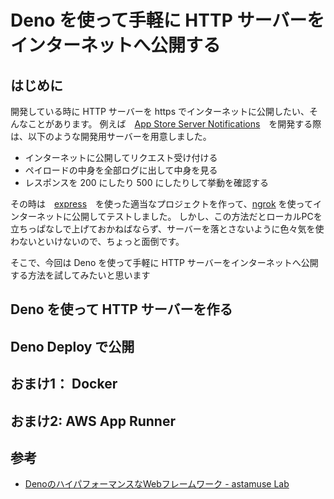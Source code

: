 # Deno を使って手軽に HTTP サーバーをインターネットへ公開する

## はじめに

開発している時に HTTP サーバーを https でインターネットに公開したい、そんなことがあります。
例えば　[App Store Server Notifications](https://developer.apple.com/documentation/appstoreservernotifications)　を開発する際は、以下のような開発用サーバーを用意しました。

- インターネットに公開してリクエスト受け付ける
- ペイロードの中身を全部ログに出して中身を見る
- レスポンスを 200 にしたり 500 にしたりして挙動を確認する

その時は　[express](https://expressjs.com/)　を使った適当なプロジェクトを作って、[ngrok](https://ngrok.com/) を使ってインターネットに公開してテストしました。
しかし、この方法だとローカルPCを立ちっぱなしで上げておかねばならず、サーバーを落とさないように色々気を使わないといけないので、ちょっと面倒です。

そこで、今回は Deno を使って手軽に HTTP サーバーをインターネットへ公開する方法を試してみたいと思います

## Deno を使って HTTP サーバーを作る

## Deno Deploy で公開

## おまけ1： Docker

## おまけ2: AWS App Runner

## 参考

- [DenoのハイパフォーマンスなWebフレームワーク - astamuse Lab](https://lab.astamuse.co.jp/entry/deno-x-request-per-second)

